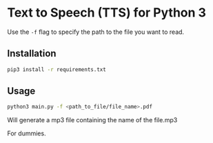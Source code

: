 # Text to Speech (TTS) for Python 3

Use the `-f` flag to specify the path to the file you want to read. 

## Installation
```bash
pip3 install -r requirements.txt
```

## Usage

```bash
python3 main.py -f <path_to_file/file_name>.pdf
```
Will generate a mp3 file containing the name of the file.mp3

For dummies.
